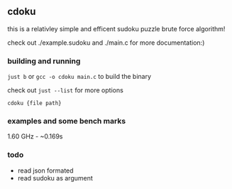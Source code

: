 ## cdoku

this is a relativley simple and efficent sudoku puzzle brute force algorithm!

check out ./example.sudoku and ./main.c for more documentation:)

### building and running

`just b` or `gcc -o cdoku main.c` to build the binary

check out `just --list` for more options

`cdoku {file path}`

### examples and some bench marks

1.60 GHz - ~0.169s

### todo

- read json formated
- read sudoku as argument

